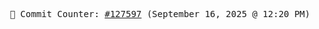 <p align="center">
    <samp>
        📮 Commit Counter: <a href="https://github.com/Javascript-void0/Javascript-void0/commits/main">#127597</a> (September 16, 2025 @ 12:20 PM)
    </samp>
</p>